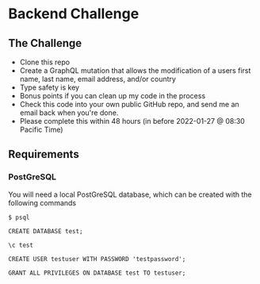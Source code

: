# Backend Challenge
## The Challenge
* Clone this repo
* Create a GraphQL mutation that allows the modification of a users first name, last name, email address, and/or country
* Type safety is key
* Bonus points if you can clean up my code in the process
* Check this code into your own public GitHub repo, and send me an email back when you're done.
* Please complete this within 48 hours (in before 2022-01-27 @ 08:30 Pacific Time)
## Requirements
### PostGreSQL
You will need a local PostGreSQL database, which can be created with the following commands

`$ psql`

`CREATE DATABASE test;`

`\c test`

`CREATE USER testuser WITH PASSWORD 'testpassword';`

`GRANT ALL PRIVILEGES ON DATABASE test TO testuser;`
